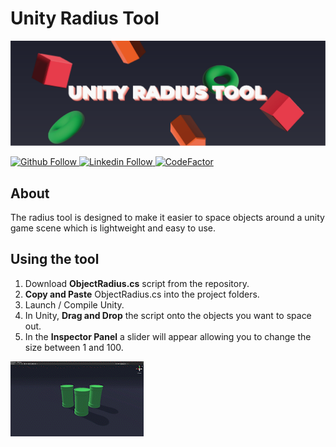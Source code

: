 # Unity Radius Tool

![Readme banner image](./static/URT-banner.png)

<a href="https://github.com/KieronJenkins" target="_blank"><img src="https://img.shields.io/badge/GitHub-100000?style=for-the-badge&logo=github&logoColor=white" alt="Github Follow">
<a href="https://uk.linkedin.com/in/kieronjenkins" target="_blank"><img src="https://img.shields.io/badge/LinkedIn-0077B5?style=for-the-badge&logo=linkedin&logoColor=white" alt="Linkedin Follow">
[![CodeFactor](https://www.codefactor.io/repository/github/kieronjenkins/unity-radius-tool/badge)](https://www.codefactor.io/repository/github/kieronjenkins/unity-radius-tool)

## About
The radius tool is designed to make it easier to space objects around a unity game scene which is lightweight and easy to use.

## Using the tool
1. Download **ObjectRadius.cs** script from the repository.
2. **Copy and Paste** ObjectRadius.cs into the project folders.
3. Launch / Compile Unity.
4. In Unity, **Drag and Drop** the script onto the objects you want to space out.
5. In the **Inspector Panel** a slider will appear allowing you to change the size between 1 and 100.

![Readme banner image](./static/URT-gif-banner.gif)

